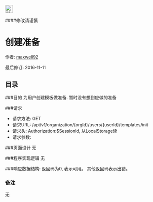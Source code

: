 <img src="http://kubernetes.io/kubernetes/img/warning.png" alt="WARNING" width="25" height="25"> 

####修改请谨慎

创建准备
==============

作者: [maxwell92](https://github.com/maxwell92)

最后修订: 2016-11-11

目录
--------------
###目的
为用户创建模板做准备. 暂时没有想到应做的准备

###请求

* 请求方法: GET 
* 请求URL: /api/v1/organization/{orgId}/users/{userId}/templates/init
* 请求头: Authorization:$SessionId, 从LocalStorage读  
* 请求参数: 



###页面设计 
无


###程序实现逻辑
无

###响应数据结构: 
返回码为0, 表示可用。
其他返回码表示出错。

### 备注
无
